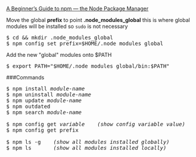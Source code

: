 [A Beginner’s Guide to npm — the Node Package Manager](https://www.sitepoint.com/beginners-guide-node-package-manager/)  

Move the global <b>prefix</b> to point <b>.node_modules_global</b> this is where global modules will be installed so `sudo` is not necessary
<pre>
$ cd && mkdir .node_modules_global
$ npm config set prefix=$HOME/.node_modules_global
</pre>

Add the new "global" modules onto $PATH
<pre>
$ export PATH="$HOME/.node_modules_global/bin:$PATH"
</pre>

###Commands
<pre>
$ npm install <em>module-name</em>   
$ npm uninstall <em>module-name</em>   
$ npm update <em>module-name</em>   
$ npm outdated  
$ npm search <em>module-name</em>  

$ npm config get <em>variable</em>    <em>(show config variable value)</em>
$ npm config get prefix

$ npm ls -g    <em>(show all modules installed globally)</em>   
$ npm ls       <em>(show all modules installed locally)</em>
</pre>
